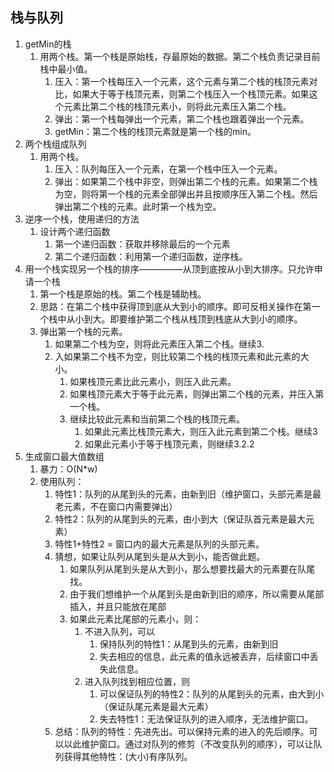 ## 栈与队列
1. getMin的栈
   1. 用两个栈。第一个栈是原始栈，存最原始的数据。第二个栈负责记录目前栈中最小值。
      1. 压入：第一个栈每压入一个元素，这个元素与第二个栈的栈顶元素对比，如果大于等于栈顶元素，则第二个栈压入一个栈顶元素。如果这个元素比第二个栈的栈顶元素小，则将此元素压入第二个栈。
      2. 弹出：第一个栈每弹出一个元素，第二个栈也跟着弹出一个元素。
      3. getMin：第二个栈的栈顶元素就是第一个栈的min。
2. 两个栈组成队列
   1. 用两个栈。
      1. 压入：队列每压入一个元素，在第一个栈中压入一个元素。
      2. 弹出：如果第二个栈中非空，则弹出第二个栈的元素。如果第二个栈为空，则将第一个栈的元素全部弹出并且按顺序压入第二个栈。然后弹出第二个栈的元素。此时第一个栈为空。
3. 逆序一个栈，使用递归的方法
   1. 设计两个递归函数
      1. 第一个递归函数：获取并移除最后的一个元素
      2. 第二个递归函数：利用第一个递归函数，逆序栈。
4. 用一个栈实现另一个栈的排序—————从顶到底按从小到大排序。只允许申请一个栈
   1. 第一个栈是原始的栈。第二个栈是辅助栈。
   2. 思路：在第二个栈中获得顶到底从大到小的顺序。即可反相关操作在第一个栈中从小到大。即要维护第二个栈从栈顶到栈底从大到小的顺序。
   3. 弹出第一个栈的元素。
      1. 如果第二个栈为空，则将此元素压入第二个栈。继续3.
      2. 入如果第二个栈不为空，则比较第二个栈的栈顶元素和此元素的大小。
         1. 如果栈顶元素比此元素小，则压入此元素。
         2. 如果栈顶元素大于等于此元素，则弹出第二个栈的元素，并压入第一个栈。
         3. 继续比较此元素和当前第二个栈的栈顶元素。
            1. 如果此元素比栈顶元素大，则压入此元素到第二个栈。继续3
            2. 如果此元素小于等于栈顶元素，则继续3.2.2
5. 生成窗口最大值数组
   1. 暴力：O(N*w)
   2. 使用队列：
      1. 特性1：队列的从尾到头的元素，由新到旧（维护窗口，头部元素是最老元素，不在窗口内需要弹出）
      2. 特性2：队列的从尾到头的元素，由小到大（保证队首元素是最大元素）
      3. 特性1+特性2 = 窗口内的最大元素是队列的头部元素。
      4. 猜想，如果让队列从尾到头是从大到小，能否做此题。 
         1. 如果队列从尾到头是从大到小，那么想要找最大的元素要在队尾找。
         2. 由于我们想维护一个从尾到头是由新到旧的顺序，所以需要从尾部插入，并且只能放在尾部
         3. 如果此元素比尾部的元素小，则：
            1. 不进入队列，可以
               1. 保持队列的特性1：从尾到头的元素，由新到旧
               2. 失去相应的信息，此元素的值永远被丢弃，后续窗口中丢失此信息。
            2. 进入队列找到相应位置，则
               1. 可以保证队列的特性2：队列的从尾到头的元素，由大到小（保证队尾元素是最大元素）
               2. 失去特性1：无法保证队列的进入顺序，无法维护窗口。
      5. 总结：队列的特性：先进先出。可以保持元素的进入的先后顺序。可以以此维护窗口。通过对队列的修剪（不改变队列的顺序），可以让队列获得其他特性：(大小)有序队列。
